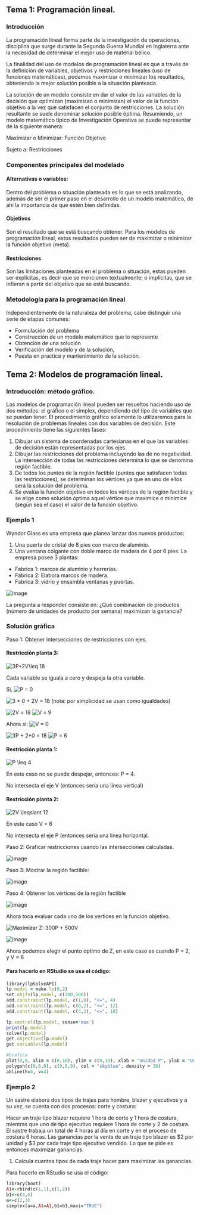 ## Tema 1: Programación lineal. 
### Introducción
La programación lineal forma parte de la investigación de operaciones, disciplina que surge durante la Segunda Guerra Mundial en Inglaterra ante la necesidad de determinar el mejor uso de material bélico.

La finalidad del uso de modelos de programación lineal es que a través de la definición de variables, objetivos y restricciones lineales (uso de funciones matemáticas), podamos maximizar o minimizar los resultados, obteniendo la mejor solución posible a la situación planteada.

La solución de un modelo consiste en dar el valor de las variables de la decisión que optimizan (maximizan o minimizan) el valor de la función objetivo a la vez que satisfacen el conjunto de restricciones. La solución resultante se suele denominar solución posible óptima. Resumiendo, un modelo matemático típico de Investigación Operativa se puede representar de la siguiente manera: 

Maximizar o Minimizar:             Función Objetivo 

Sujeto a:                       Restricciones

### Componentes principales del modelado
#### Alternativas o variables:
Dentro del problema o situación planteada es lo que se está analizando, además de ser el primer paso en el desarrollo de un modelo matemático, de ahí la importancia de que estén bien definidas.

#### Objetivos
Son el resultado que se está buscando obtener. Para los modelos de programación lineal, estos resultados pueden ser de maximizar o minimizar la función objetivo (meta).

#### Restricciones
Son las limitaciones planteadas en el problema o situación, estas pueden ser explícitas, es decir que se mencionen textualmente; o implícitas, que se infieran a partir del objetivo que se esté buscando.

### Metodología para la programación lineal
Independientemente de la naturaleza del problema, cabe distinguir una serie de etapas comunes:
* Formulación del problema 
* Construcción de un modelo matemático que lo represente 
* Obtención de una solución 
* Verificación del modelo y de la solución, 
* Puesta en practica y mantenimiento de la solución. 

## Tema 2: Modelos de programación lineal.
### Introducción: método gráfico.
Los modelos de programación lineal pueden ser resueltos haciendo uso de dos métodos: el gráfico o el simplex, dependiendo del tipo de variables que se puedan tener.
El  procedimiento  gráfico  solamente  lo  utilizaremos  para  la  resolución  de problemas  lineales  con  dos  variables  de  decisión.  Este  procedimiento  tiene  las siguientes fases:  
1. Dibujar  un  sistema  de  coordenadas  cartesianas  en  el  que  las  variables de decisión están representadas por los ejes. 
2. Dibujar las restricciones del problema incluyendo las de no  negatividad. La intersección de todas  las  restricciones determina  lo que se denomina región factible.
3. De todos los puntos de la región factible (puntos que satisfacen  todas las restricciones), se determinan los vértices ya que en uno de ellos será la solución del problema. 
4. Se evalúa la función objetivo en todos los vértices de la región factible y se elige como solución óptima aquel vértice que  maximice o minimice (según sea el caso) el valor de la función objetivo. 

### Ejemplo 1
Wyndor Glass es una empresa que planea lanzar dos nuevos productos: 
1. Una puerta de cristal de 8 pies con marco de aluminio.
2. Una ventana colgante con doble marco de madera de 4 por 6 pies.
La empresa posee 3 plantas:
* Fabrica 1: marcos de aluminio y herrerías.
* Fabrica 2: Elabora marcos de madera.
* Fabrica 3: vidrio y ensambla ventanas y puertas. 

![image](https://user-images.githubusercontent.com/66890535/148234986-1d42da8e-3f91-450a-8929-ba04108137e2.png)

La pregunta a responder consiste en:
¿Qué combinación de productos (número de unidades de producto por semana) maximizan la ganancia?

### Solución gráfica

Paso 1: Obtener intersecciones de restricciones con ejes.

#### Restricción planta 3:

<img src="https://latex.codecogs.com/svg.image?3P&plus;2V\leq&space;18" title="3P+2V\leq 18" />

Cada variable se iguala a cero y despeja la otra variable.

Si, <img src="https://latex.codecogs.com/svg.image?P&space;=&space;0" title="P = 0" />

<img src="https://latex.codecogs.com/svg.image?3&space;*&space;0&space;&plus;&space;2V&space;=&space;18" title="3 * 0 + 2V = 18" /> (nota: por simplicidad se usan como igualdades)

<img src="https://latex.codecogs.com/svg.image?2V&space;=&space;18" title="2V = 18" />

<img src="https://latex.codecogs.com/svg.image?V&space;=&space;9" title="V = 9" />

Ahora si: <img src="https://latex.codecogs.com/svg.image?V&space;=&space;0" title="V = 0" />

<img src="https://latex.codecogs.com/svg.image?3P&space;&plus;&space;2*0&space;=&space;18" title="3P + 2*0 = 18" />

<img src="https://latex.codecogs.com/svg.image?P&space;=&space;6" title="P = 6" />

#### Restricción planta 1:

<img src="https://latex.codecogs.com/svg.image?P&space;\leq&space;4" title="P \leq 4" />

En este caso no se puede despejar, entonces: P = 4.

No intersecta el eje V (entonces sería una línea vertical)

#### Restricción planta 2:

<img src="https://latex.codecogs.com/svg.image?2V&space;\leqslant&space;12" title="2V \leqslant 12" />

En este caso V = 6

No intersecta el eje P (entonces sería una línea horizontal.

Paso 2: Graficar restricciones usando las intersecciones calculadas. 

![image](https://user-images.githubusercontent.com/66890535/148238741-f1a6fee4-5a02-42f2-81bf-3962f764f388.png)

Paso 3: Mostrar la región factible:

![image](https://user-images.githubusercontent.com/66890535/148239197-2b903832-9186-4b62-a378-0bbb22cbdcde.png)

Paso 4: Obtener los vértices de la región factible

![image](https://user-images.githubusercontent.com/66890535/148239531-e8dd25d9-879a-42d4-847b-c29ecc39c76d.png)

Ahora toca evaluar cada uno de los vertices en la función objetivo. 

<img src="https://latex.codecogs.com/svg.image?Maximizar&space;Z:&space;300P&space;&plus;&space;500V" title="Maximizar Z: 300P + 500V" />

![image](https://user-images.githubusercontent.com/66890535/148240147-3787408a-fd14-4a86-8965-c9439b35315e.png)

Ahora podemos elegir el punto optimo de Z, en este caso es cuando P = 2, y V = 6


#### Para hacerlo en RStudio se usa el código:
```ruby
library(lpSolveAPI)
lp.model = make.lp(0,2)
set.objfn(lp.model, c(300,500))
add.constraint(lp.model, c(1,0), "<=", 4)
add.constraint(lp.model, c(0,2), "<=", 12)
add.constraint(lp.model, c(3,2), "<=", 18)

lp.control(lp.model, sense='max')
print(lp.model)
solve(lp.model)
get.objective(lp.model)
get.variables(lp.model)

#Grafica
plot(0,0, xlim = c(0,10), ylim = c(0,10), xlab = "Unidad P", ylab = "Unidad V", main = "Numero de unidades de P y V")
polygon(c(0,6,0), c(9,0,0), col = "skyblue", density = 30)
abline(h=6, v=4)
```

### Ejemplo 2
Un sastre elabora dos tipos de trajes para hombre, blazer y ejecutivos y a su vez, se cuenta con dos procesos: corte y costura: 

Hacer un traje tipo blazer requiere 1 hora de corte y 1 hora de costura, mientras que uno de tipo ejecutivo requiere 1 hora de corte y 2 de costura. El sastre trabaja un total de 4 horas al día en corte y en el proceso de costura 6 horas. Las ganancias por la venta de un traje tipo blazer es $2 por unidad y $3 por cada traje tipo ejecutivo vendido. Lo que se pide es entonces maximizar ganancias.

1. Calcula cuantos tipos de cada traje hacer para maximizar las ganancias. 

Para hacerlo en RStudio se usa el código:
```ruby
library(boot)
A1<-rbind(c(1,1),c(1,2))
b1<-c(4,6)
a<-c(2,3)
simplex(a=a,A1=A1,b1=b1,maxi="TRUE")
```

